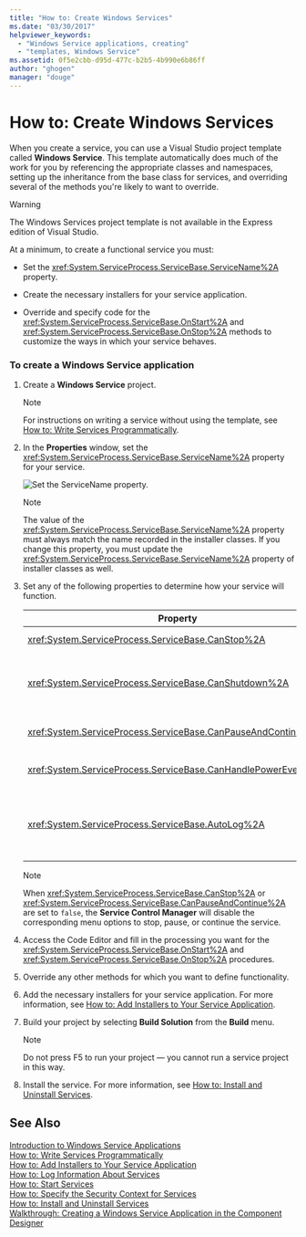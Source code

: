 ```yaml
---
title: "How to: Create Windows Services"
ms.date: "03/30/2017"
helpviewer_keywords: 
  - "Windows Service applications, creating"
  - "templates, Windows Service"
ms.assetid: 0f5e2cbb-d95d-477c-b2b5-4b990e6b86ff
author: "ghogen"
manager: "douge"
---
```

# How to: Create Windows Services
When you create a service, you can use a Visual Studio project template called **Windows Service**. This template automatically does much of the work for you by referencing the appropriate classes and namespaces, setting up the inheritance from the base class for services, and overriding several of the methods you're likely to want to override.  

> [!WARNING]
>  The Windows Services project template is not available in the Express edition of Visual Studio.  

 At a minimum, to create a functional service you must:  

- Set the <xref:System.ServiceProcess.ServiceBase.ServiceName%2A> property.  

- Create the necessary installers for your service application.  

- Override and specify code for the <xref:System.ServiceProcess.ServiceBase.OnStart%2A> and <xref:System.ServiceProcess.ServiceBase.OnStop%2A> methods to customize the ways in which your service behaves.  

### To create a Windows Service application  

1. Create a **Windows Service** project.  

   > [!NOTE]
   >  For instructions on writing a service without using the template, see [How to: Write Services Programmatically](../../../docs/framework/windows-services/how-to-write-services-programmatically.md).  

2. In the **Properties** window, set the <xref:System.ServiceProcess.ServiceBase.ServiceName%2A> property for your service.  

    ![Set the ServiceName property.](../../../docs/framework/windows-services/media/windowsservice-servicename.PNG "WindowsService_ServiceName")  

   > [!NOTE]
   >  The value of the <xref:System.ServiceProcess.ServiceBase.ServiceName%2A> property must always match the name recorded in the installer classes. If you change this property, you must update the <xref:System.ServiceProcess.ServiceBase.ServiceName%2A> property of installer classes as well.  

3. Set any of the following properties to determine how your service will function.  


   |Property|Setting|  
   |--------------|-------------|  
   |<xref:System.ServiceProcess.ServiceBase.CanStop%2A>|`True` to indicate that the service will accept requests to stop running; `false` to prevent the service from being stopped.|  
   |<xref:System.ServiceProcess.ServiceBase.CanShutdown%2A>|`True` to indicate that the service wants to receive notification when the computer on which it lives shuts down, enabling it to call the <xref:System.ServiceProcess.ServiceBase.OnShutdown%2A> procedure.|  
   |<xref:System.ServiceProcess.ServiceBase.CanPauseAndContinue%2A>|`True` to indicate that the service will accept requests to pause or to resume running; `false` to prevent the service from being paused and resumed.|  
   |<xref:System.ServiceProcess.ServiceBase.CanHandlePowerEvent%2A>|`True` to indicate that the service can handle notification of changes to the computer's power status; `false` to prevent the service from being notified of these changes.|  
   |<xref:System.ServiceProcess.ServiceBase.AutoLog%2A>|`True` to write informational entries to the Application event log when your service performs an action; `false` to disable this functionality. For more information, see [How to: Log Information About Services](../../../docs/framework/windows-services/how-to-log-information-about-services.md). **Note:**  By default, <xref:System.ServiceProcess.ServiceBase.AutoLog%2A> is set to `true`.|  

   > [!NOTE]
   >  When <xref:System.ServiceProcess.ServiceBase.CanStop%2A> or <xref:System.ServiceProcess.ServiceBase.CanPauseAndContinue%2A> are set to `false`, the **Service Control Manager** will disable the corresponding menu options to stop, pause, or continue the service.  

4. Access the Code Editor and fill in the processing you want for the <xref:System.ServiceProcess.ServiceBase.OnStart%2A> and <xref:System.ServiceProcess.ServiceBase.OnStop%2A> procedures.  

5. Override any other methods for which you want to define functionality.  

6. Add the necessary installers for your service application. For more information, see [How to: Add Installers to Your Service Application](../../../docs/framework/windows-services/how-to-add-installers-to-your-service-application.md).  

7. Build your project by selecting **Build Solution** from the **Build** menu.  

   > [!NOTE]
   >  Do not press F5 to run your project — you cannot run a service project in this way.  

8. Install the service. For more information, see [How to: Install and Uninstall Services](../../../docs/framework/windows-services/how-to-install-and-uninstall-services.md).  

## See Also  
 [Introduction to Windows Service Applications](../../../docs/framework/windows-services/introduction-to-windows-service-applications.md)  
 [How to: Write Services Programmatically](../../../docs/framework/windows-services/how-to-write-services-programmatically.md)  
 [How to: Add Installers to Your Service Application](../../../docs/framework/windows-services/how-to-add-installers-to-your-service-application.md)  
 [How to: Log Information About Services](../../../docs/framework/windows-services/how-to-log-information-about-services.md)  
 [How to: Start Services](../../../docs/framework/windows-services/how-to-start-services.md)  
 [How to: Specify the Security Context for Services](../../../docs/framework/windows-services/how-to-specify-the-security-context-for-services.md)  
 [How to: Install and Uninstall Services](../../../docs/framework/windows-services/how-to-install-and-uninstall-services.md)  
 [Walkthrough: Creating a Windows Service Application in the Component Designer](../../../docs/framework/windows-services/walkthrough-creating-a-windows-service-application-in-the-component-designer.md)
